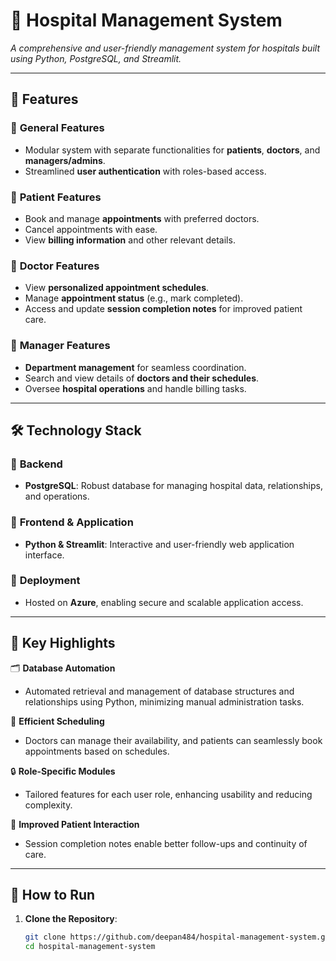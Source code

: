 # 🏥 **Hospital Management System**  
*A comprehensive and user-friendly management system for hospitals built using Python, PostgreSQL, and Streamlit.*  

---

## 🌟 **Features**  

### 🔹 **General Features**  
- Modular system with separate functionalities for **patients**, **doctors**, and **managers/admins**.  
- Streamlined **user authentication** with roles-based access.  

### 🔹 **Patient Features**  
- Book and manage **appointments** with preferred doctors.  
- Cancel appointments with ease.  
- View **billing information** and other relevant details.  

### 🔹 **Doctor Features**  
- View **personalized appointment schedules**.  
- Manage **appointment status** (e.g., mark completed).  
- Access and update **session completion notes** for improved patient care.  

### 🔹 **Manager Features**  
- **Department management** for seamless coordination.  
- Search and view details of **doctors and their schedules**.  
- Oversee **hospital operations** and handle billing tasks.  

---

## 🛠️ **Technology Stack**  

### 🔸 **Backend**  
- **PostgreSQL**: Robust database for managing hospital data, relationships, and operations.  

### 🔸 **Frontend & Application**  
- **Python & Streamlit**: Interactive and user-friendly web application interface.  

### 🔸 **Deployment**  
- Hosted on **Azure**, enabling secure and scalable application access.  

---

## 🎯 **Key Highlights**  

🗂️ **Database Automation**  
- Automated retrieval and management of database structures and relationships using Python, minimizing manual administration tasks.  

📅 **Efficient Scheduling**  
- Doctors can manage their availability, and patients can seamlessly book appointments based on schedules.  

🔒 **Role-Specific Modules**  
- Tailored features for each user role, enhancing usability and reducing complexity.  

🤝 **Improved Patient Interaction**  
- Session completion notes enable better follow-ups and continuity of care.  

---

## 🚀 **How to Run**  

1. **Clone the Repository**:  
   ```bash  
   git clone https://github.com/deepan484/hospital-management-system.git  
   cd hospital-management-system  
